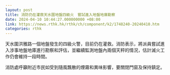 ```yaml
---
layout: post
title: 消防仍在灌救天水圍地盤四級火　嘗試進入地盤地庫勘察
date: 2024-04-10 10:44:27.000000000 +08:00
link: https://news.rthk.hk/rthk/ch/component/k2/1748240-20240410.htm
categories: rthk
---
```


天水圍洪雅路一個地盤發生的四級火警，目前仍在灌救。消防表示，將派員嘗試進入涉事地盤地庫進行勘察和評估，並繼續監測地盤內兩個天秤的情況，估計滅火工作仍會維持一段時間。

消防處呼籲附近市民如受到隨風飄散的煙霧和異味影響，要關閉門窗及保持鎮定。
